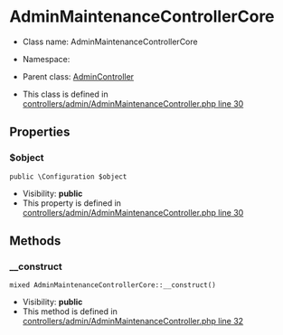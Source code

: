 AdminMaintenanceControllerCore
===============






* Class name: AdminMaintenanceControllerCore
* Namespace: 
* Parent class: [AdminController](AdminControllerCore)

* This class is defined in [controllers/admin/AdminMaintenanceController.php line 30](https://github.com/PrestaShop/PrestaShop/blob/1.6.1.1/controllers/admin/AdminMaintenanceController.php#30)





Properties
----------


### $object

    public \Configuration $object





* Visibility: **public**
* This property is defined in [controllers/admin/AdminMaintenanceController.php line 30](https://github.com/PrestaShop/PrestaShop/blob/1.6.1.1/controllers/admin/AdminMaintenanceController.php#30)


Methods
-------


### __construct

    mixed AdminMaintenanceControllerCore::__construct()





* Visibility: **public**
* This method is defined in [controllers/admin/AdminMaintenanceController.php line 32](https://github.com/PrestaShop/PrestaShop/blob/1.6.1.1/controllers/admin/AdminMaintenanceController.php#32)



